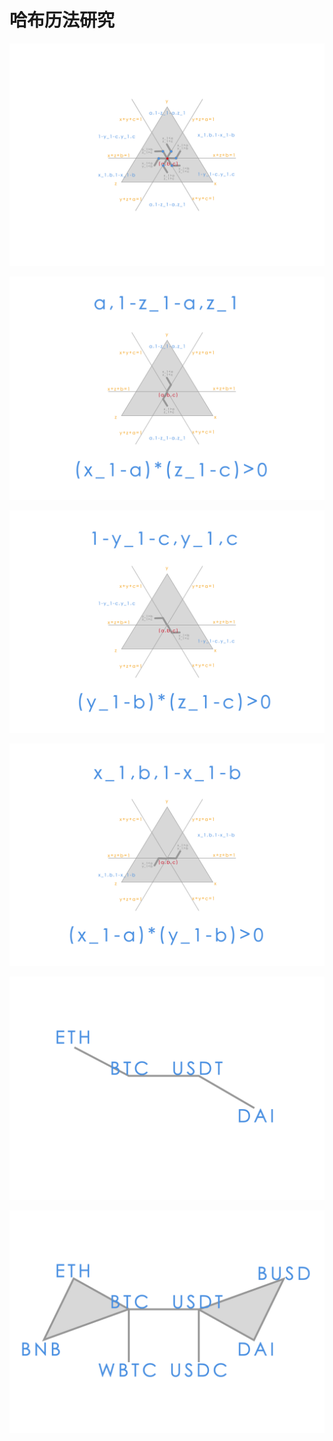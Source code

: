 # 哈布历法研究



![](../../../.gitbook/assets/hb1.png)

![](../../../.gitbook/assets/hb2.png)

![](../../../.gitbook/assets/hb3.png)

![](../../../.gitbook/assets/hb4.png)

![](../../../.gitbook/assets/st1.png)

![](../../../.gitbook/assets/st2.png)

